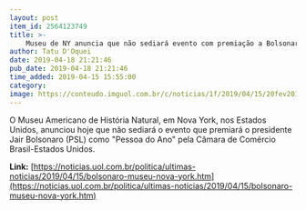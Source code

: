 ```yaml
---
layout: post
item_id: 2564123749
title: >-
    Museu de NY anuncia que não sediará evento com premiação a Bolsonaro
author: Tatu D'Oquei
date: 2019-04-18 21:21:46
pub_date: 2019-04-18 21:21:46
time_added: 2019-04-15 15:55:00
category: 
image: https://conteudo.imguol.com.br/c/noticias/1f/2019/04/15/20fev2019---presidente-da-republica-jair-bolsonaro-grava-pronunciamento-1555356819975_v2_615x300.jpg
---
```


O Museu Americano de História Natural, em Nova York, nos Estados Unidos, anunciou hoje que não sediará o evento que premiará o presidente Jair Bolsonaro (PSL) como "Pessoa do Ano" pela Câmara de Comércio Brasil-Estados Unidos.

**Link:** [https://noticias.uol.com.br/politica/ultimas-noticias/2019/04/15/bolsonaro-museu-nova-york.htm](https://noticias.uol.com.br/politica/ultimas-noticias/2019/04/15/bolsonaro-museu-nova-york.htm)

